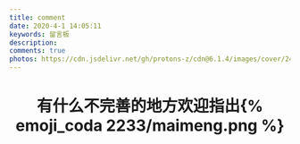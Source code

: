 ```yaml
---
title: comment
date: 2020-4-1 14:05:11
keywords: 留言板
description: 
comments: true
photos: https://cdn.jsdelivr.net/gh/protons-z/cdn@6.1.4/images/cover/24.jpg
---
```


# <center>有什么不完善的地方欢迎指出{% emoji_coda 2233/maimeng.png %}</center>


